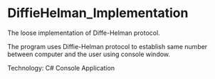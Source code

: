 # DiffieHelman_Implementation
The loose implementation of Diffe-Helman protocol.

The program uses Diffie-Helman protocol to establish same number between computer and the user using console window.

Technology: C# Console Application
